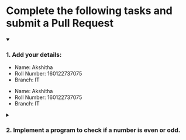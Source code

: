 # Complete the following tasks and submit a Pull Request
<details open>
<summary><h3>1. Add your details: </h3></summary>
<ul>
  <li> Name: Akshitha</li>
  <li> Roll Number: 160122737075</li>
  <li> Branch: IT</li>
</ul>
<ul>
  <li> Name: Akshitha</li>
  <li> Roll Number: 160122737075</li>
  <li> Branch: IT</li>
</ul>
</details>
<details>
<summary><h3> 2. Implement a program to check if a number is even or odd. </h3></summary>
<ul>
  <li> Create a new file in the repository and add your code. </li>
  <li> Use any programming language of your choice. </li>
</ul>
</details>
